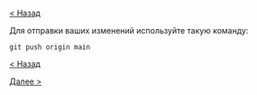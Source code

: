 [< Назад](./commit.md)

Для отправки ваших изменений используйте такую команду:
```
git push origin main
```

[< Назад](./commit.md) 

[Далее >](./checkout.md)